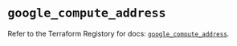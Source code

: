 # `google_compute_address`

Refer to the Terraform Registory for docs: [`google_compute_address`](https://registry.terraform.io/providers/hashicorp/google/5.1.0/docs/resources/compute_address).
